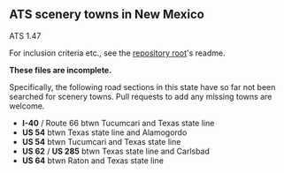 ## ATS scenery towns in New Mexico

ATS 1.47

For inclusion criteria etc., see the [repository root](../../../)'s readme.

**These files are incomplete.**

Specifically, the following road sections in this state
have so far not been searched for scenery towns.
Pull requests to add any missing towns are welcome.

- **I-40** / Route 66 btwn Tucumcari and Texas state line
- **US 54** btwn Texas state line and Alamogordo
- **US 54** btwn Tucumcari and Texas state line
- **US 62** / **US 285** btwn Texas state line and Carlsbad
- **US 64** btwn Raton and Texas state line
